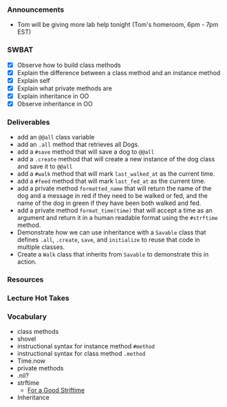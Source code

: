 ### Announcements

- Tom will be giving more lab help tonight (Tom's homeroom, 6pm - 7pm EST)

### SWBAT

- [x] Observe how to build class methods
- [x] Explain the difference between a class method and an instance method
- [x] Explain self
- [x] Explain what private methods are
- [x] Explain inheritance in OO
- [x] Observe inheritance in OO

### Deliverables

- add an `@@all` class variable
- add an `.all` method that retrieves all Dogs.
- add a `#save` method that will save a dog to `@@all`
- add a `.create` method that will create a new instance of the dog class and save it to `@@all`
- add a `#walk` method that will mark `last_walked_at` as the current time.
- add a `#feed` method that will mark `last_fed_at` as the current time.
- add a private method `formatted_name` that will return the name of the dog and a message in red if they need to be walked or fed, and the name of the dog in green if they have been both walked and fed.
- add a private method `format_time(time)` that will accept a time as an argument and return it in a human readable format using the `#strftime` method.
- Demonstrate how we can use inheritance with a `Savable` class that defines `.all`, `.create`, `save`, and `initialize` to reuse that code in multiple classes.
- Create a `Walk` class that inherits from `Savable` to demonstrate this in action.

### Resources

### Lecture Hot Takes

### Vocabulary

- class methods
- shovel
- instructional syntax for instance method `#method`
- instructional syntax for class method `.method`
- Time.now
- private methods
- .nil?
- strftime
  - [For a Good Striftime](https://www.foragoodstrftime.com/)
- Inheritance
